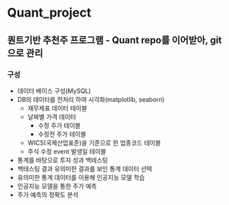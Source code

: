 # Quant_project

## 퀀트기반 추천주 프로그램 - Quant repo를 이어받아, git으로 관리

### 구성
* 데이터 베이스 구성(MySQL)
* DB의 데이터를 전처리 하여 시각화(matplotlib, seaborn)
  * 재무제표 데이터 테이블
  * 날짜별 가격 데이터
    * 수정 주가 테이블
    * 수정전 주가 테이블
  * WICS(국제산업표준)을 기준으로 한 업종코드 테이블
  * 주식 수정 event 발생일 테이블
* 통계를 바탕으로 투자 성과 백테스팅
* 백테스팅 결과 유의미한 결과를 보인 통계 데이터 선택
* 유의미한 통계 데이터를 이용해 인공지능 모델 학습
* 인공지능 모델을 통한 주가 예측
* 주가 예측의 정확도 분석
